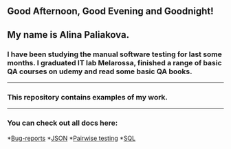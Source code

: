 ## Good Afternoon, Good Evening and Goodnight! 
## My name is Alina Paliakova. 
### I have been studying the manual software testing for last some months. I graduated IT lab Melarossa, finished a range of basic QA courses on udemy and read some basic QA books.
____ 
### This repository contains examples of my work. 
____
### You can check out all docs here:
*[Bug-reports](https://github.com/AlinaPoliakova/test/tree/main/Bug-reports)
*[JSON](https://github.com/AlinaPoliakova/test/tree/main/JSON)
*[Pairwise testing](https://github.com/AlinaPoliakova/test/tree/main/Pairwise%20testing)
*[SQL](https://github.com/AlinaPoliakova/test/tree/main/sql)

